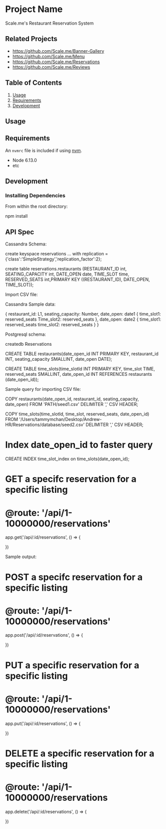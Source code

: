 # Project Name

Scale.me's Restaurant Reservation System

## Related Projects

  - https://github.com/Scale.me/Banner-Gallery
  - https://github.com/Scale.me/Menu
  - https://github.com/Scale.me/Reservations
  - https://github.com/Scale.me/Reviews

## Table of Contents

1. [Usage](#Usage)
1. [Requirements](#requirements)
1. [Development](#development)

## Usage



## Requirements

An `nvmrc` file is included if using [nvm](https://github.com/creationix/nvm).

- Node 6.13.0
- etc

## Development

### Installing Dependencies

From within the root directory:

npm install

## API Spec

Cassandra Schema:

create keyspace reservations
... with replication = {'class':'SimpleStrategy','replication_factor':2};

create table reservations.restaurants (RESTAURANT_ID int, SEATING_CAPACITY int, DATE_OPEN date, TIME_SLOT time, RESERVED_SEATS int,PRIMARY KEY ((RESTAURANT_ID), DATE_OPEN, TIME_SLOT));

Import CSV file:



Cassandra Sample data:

{
  restaurant_id: L1,
  seating_capacity: Number,
  date_open: date1 {
      time_slot1: reserved_seats
      Time_slot2: reserved_seats },
  date_open: date2 {
      time_slot1: reserved_seats
      time_slot2: reserved_seats }
}

Postgresql schema:

createdb Reservations

CREATE TABLE restaurants(date_open_id INT PRIMARY KEY, restaurant_id INT, seating_capacity SMALLINT, date_open DATE);

CREATE TABLE time_slots(time_slotId INT PRIMARY KEY, time_slot TIME, reserved_seats SMALLINT, date_open_id INT REFERENCES restaurants (date_open_id));

Sample query for importing CSV file:

COPY restaurants(date_open_id, restaurant_id, seating_capacity, date_open) FROM 'PATH/seed1.csv' DELIMITER ',' CSV HEADER;

COPY time_slots(time_slotId, time_slot, reserved_seats, date_open_id) FROM '/Users/tammymchan/Desktop/Andrew-HR/Reservations/database/seed2.csv' DELIMITER ',' CSV HEADER;

# Index date_open_id to faster query
CREATE INDEX time_slot_index on time_slots(date_open_id);

# GET a specifc reservation for a specific listing
# @route: '/api/1-10000000/reservations'
app.get('/api/:id/reservations', () => {

})

Sample output:

# POST a specifc reservation for a specific listing
# @route: '/api/1-10000000/reservations'

app.post('/api/:id/reservations', () => {

})

# PUT a specific reservation for a specific listing
# @route: '/api/1-10000000/reservations'

app.put('/api/:id/reservations', () => {

})

# DELETE a specific reservation for a specific listing
# @route: '/api/1-10000000/reservations

app.delete('/api/:id/reservations', () => {

})








